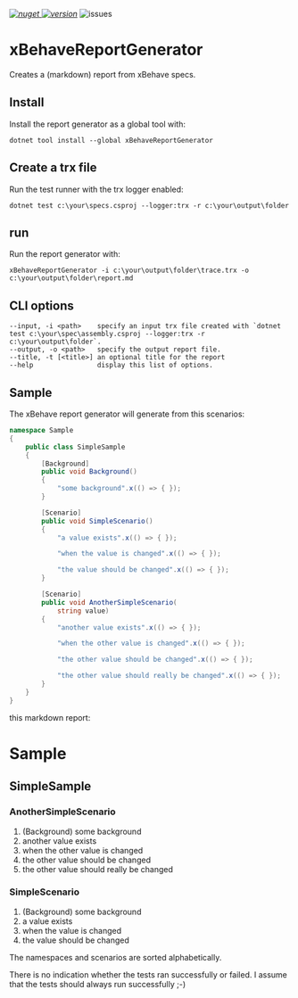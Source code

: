 _[![nuget](https://img.shields.io/nuget/v/xBehaveReportGenerator.svg?style=flat&label=version) ![version](https://img.shields.io/nuget/dt/xBehaveReportGenerator.svg?style=flat&label=downloads)](https://www.nuget.org/packages/xBehaveReportGenerator)_
![issues](https://img.shields.io/github/issues/ursenzler/xBehaveReportGenerator.svg?style=flat)

# xBehaveReportGenerator
Creates a (markdown) report from xBehave specs.

## Install
Install the report generator as a global tool with:

```dotnet tool install --global xBehaveReportGenerator```

## Create a trx file
Run the test runner with the trx logger enabled:

```dotnet test c:\your\specs.csproj --logger:trx -r c:\your\output\folder```

## run
Run the report generator with:

```xBehaveReportGenerator -i c:\your\output\folder\trace.trx -o c:\your\output\folder\report.md```

## CLI options

```
--input, -i <path>    specify an input trx file created with `dotnet test c:\your\spec\assembly.csproj --logger:trx -r c:\your\output\folder`.
--output, -o <path>   specify the output report file.
--title, -t [<title>] an optional title for the report
--help                display this list of options.
```

## Sample

The xBehave report generator will generate from this scenarios:

```c#
namespace Sample
{
    public class SimpleSample
    {
        [Background]
        public void Background()
        {
            "some background".x(() => { });
        }

        [Scenario]
        public void SimpleScenario()
        {
            "a value exists".x(() => { });

            "when the value is changed".x(() => { });

            "the value should be changed".x(() => { });
        }

        [Scenario]
        public void AnotherSimpleScenario(
            string value)
        {
            "another value exists".x(() => { });

            "when the other value is changed".x(() => { });

            "the other value should be changed".x(() => { });

            "the other value should really be changed".x(() => { });
        }
    }
}
```

this markdown report:

#   Sample
## SimpleSample
### AnotherSimpleScenario
01. (Background) some background
02. another value exists
03. when the other value is changed
04. the other value should be changed
05. the other value should really be changed

### SimpleScenario
01. (Background) some background
02. a value exists
03. when the value is changed
04. the value should be changed


The namespaces and scenarios are sorted alphabetically.

There is no indication whether the tests ran successfully or failed. I assume that the tests should always run successfully ;-)

